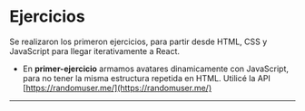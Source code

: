 # Ejercicios

Se realizaron los primeron ejercicios, para partir desde HTML, CSS y JavaScript para llegar iterativamente a React.

- En **primer-ejercicio** armamos avatares dinamicamente con JavaScript, para no tener la misma estructura repetida en HTML. Utilicé la API [https://randomuser.me/](https://randomuser.me/)

---
